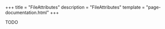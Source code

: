 +++
title = "FileAttributes"
description = "FileAttributes"
template = "page-documentation.html"
+++

TODO
